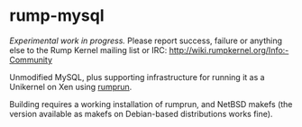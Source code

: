 # rump-mysql

*Experimental work in progress.* Please report success, failure or anything
else to the Rump Kernel mailing list or IRC:
http://wiki.rumpkernel.org/Info:-Community

Unmodified MySQL, plus supporting infrastructure for running it as a Unikernel
on Xen using [rumprun](http://repo.rumpkernel.org/rumprun).

Building requires a working installation of rumprun, and NetBSD makefs
(the version available as makefs on Debian-based distributions works fine).

